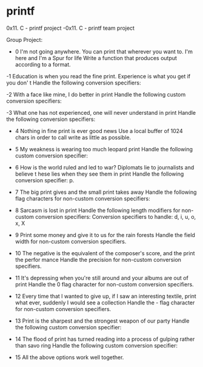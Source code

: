 # printf
 0x11. C - printf project
 -0x11. C - printf team project

Group Project:

- 0 I'm not going anywhere. You can print that wherever you want to. I'm here and I'm a Spur for life
Write a function that produces output according to a format.

-1 Education is when you read the fine print. Experience is what you get if you don' t
Handle the following conversion specifiers:

-2 With a face like mine, I do better in print
Handle the following custom conversion specifiers:

-3 What one has not experienced, one will never understand in print
Handle the following conversion specifiers:

- 4 Nothing in fine print is ever good news
Use a local buffer of 1024 chars in order to call write as little as possible.

- 5 My weakness is wearing too much leopard print
Handle the following custom conversion specifier:

- 6 How is the world ruled and led to war? Diplomats lie to journalists and believe t hese lies when they see them in print
Handle the following conversion specifier: p.

- 7 The big print gives and the small print takes away
Handle the following flag characters for non-custom conversion specifiers:

- 8 Sarcasm is lost in print
Handle the following length modifiers for non-custom conversion specifiers:
 Conversion specifiers to handle: d, i, u, o, x, X

- 9 Print some money and give it to us for the rain forests
Handle the field width for non-custom conversion specifiers.

- 10 The negative is the equivalent of the composer's score, and the print the perfor mance
Handle the precision for non-custom conversion specifiers.

- 11 It's depressing when you're still around and your albums are out of print
Handle the 0 flag character for non-custom conversion specifiers.

- 12 Every time that I wanted to give up, if I saw an interesting textile, print what ever, suddenly I would see a collection
Handle the - flag character for non-custom conversion specifiers.

- 13 Print is the sharpest and the strongest weapon of our party
Handle the following custom conversion specifier:

- 14 The flood of print has turned reading into a process of gulping rather than savo ring
Handle the following custom conversion specifier:

- 15 All the above options work well together.
